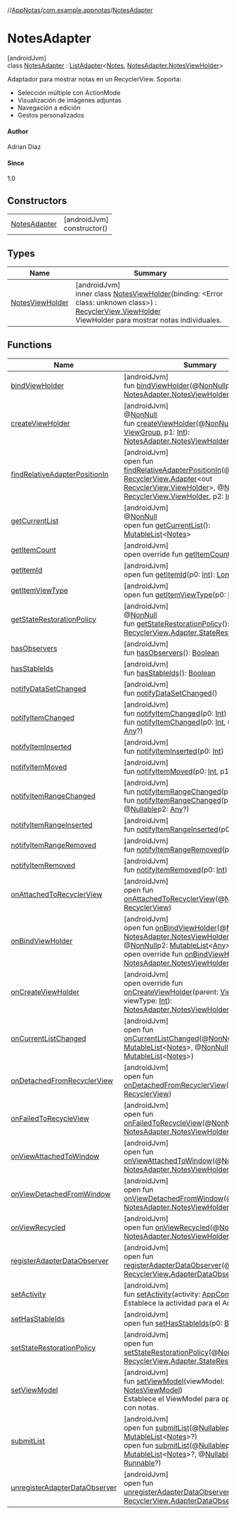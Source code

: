 //[AppNotas](../../../index.md)/[com.example.appnotas](../index.md)/[NotesAdapter](index.md)

# NotesAdapter

[androidJvm]\
class [NotesAdapter](index.md) : [ListAdapter](https://developer.android.com/reference/kotlin/androidx/recyclerview/widget/ListAdapter.html)&lt;[Notes](../../com.example.appnotas.database/-notes/index.md), [NotesAdapter.NotesViewHolder](-notes-view-holder/index.md)&gt; 

Adaptador para mostrar notas en un RecyclerView. Soporta:

- 
   Selección múltiple con ActionMode
- 
   Visualización de imágenes adjuntas
- 
   Navegación a edición
- 
   Gestos personalizados

#### Author

Adrian Diaz

#### Since

1.0

## Constructors

| | |
|---|---|
| [NotesAdapter](-notes-adapter.md) | [androidJvm]<br>constructor() |

## Types

| Name | Summary |
|---|---|
| [NotesViewHolder](-notes-view-holder/index.md) | [androidJvm]<br>inner class [NotesViewHolder](-notes-view-holder/index.md)(binding: &lt;Error class: unknown class&gt;) : [RecyclerView.ViewHolder](https://developer.android.com/reference/kotlin/androidx/recyclerview/widget/RecyclerView.ViewHolder.html)<br>ViewHolder para mostrar notas individuales. |

## Functions

| Name | Summary |
|---|---|
| [bindViewHolder](index.md#594657681%2FFunctions%2F310006415) | [androidJvm]<br>fun [bindViewHolder](index.md#594657681%2FFunctions%2F310006415)(@[NonNull](https://developer.android.com/reference/kotlin/androidx/annotation/NonNull.html)p0: [NotesAdapter.NotesViewHolder](-notes-view-holder/index.md), p1: [Int](https://kotlinlang.org/api/latest/jvm/stdlib/kotlin-stdlib/kotlin/-int/index.html)) |
| [createViewHolder](../-trash-adapter/index.md#1423244545%2FFunctions%2F310006415) | [androidJvm]<br>@[NonNull](https://developer.android.com/reference/kotlin/androidx/annotation/NonNull.html)<br>fun [createViewHolder](../-trash-adapter/index.md#1423244545%2FFunctions%2F310006415)(@[NonNull](https://developer.android.com/reference/kotlin/androidx/annotation/NonNull.html)p0: [ViewGroup](https://developer.android.com/reference/kotlin/android/view/ViewGroup.html), p1: [Int](https://kotlinlang.org/api/latest/jvm/stdlib/kotlin-stdlib/kotlin/-int/index.html)): [NotesAdapter.NotesViewHolder](-notes-view-holder/index.md) |
| [findRelativeAdapterPositionIn](../-trash-adapter/index.md#-1238180073%2FFunctions%2F310006415) | [androidJvm]<br>open fun [findRelativeAdapterPositionIn](../-trash-adapter/index.md#-1238180073%2FFunctions%2F310006415)(@[NonNull](https://developer.android.com/reference/kotlin/androidx/annotation/NonNull.html)p0: [RecyclerView.Adapter](https://developer.android.com/reference/kotlin/androidx/recyclerview/widget/RecyclerView.Adapter.html)&lt;out [RecyclerView.ViewHolder](https://developer.android.com/reference/kotlin/androidx/recyclerview/widget/RecyclerView.ViewHolder.html)&gt;, @[NonNull](https://developer.android.com/reference/kotlin/androidx/annotation/NonNull.html)p1: [RecyclerView.ViewHolder](https://developer.android.com/reference/kotlin/androidx/recyclerview/widget/RecyclerView.ViewHolder.html), p2: [Int](https://kotlinlang.org/api/latest/jvm/stdlib/kotlin-stdlib/kotlin/-int/index.html)): [Int](https://kotlinlang.org/api/latest/jvm/stdlib/kotlin-stdlib/kotlin/-int/index.html) |
| [getCurrentList](../-trash-adapter/index.md#-1892367752%2FFunctions%2F310006415) | [androidJvm]<br>@[NonNull](https://developer.android.com/reference/kotlin/androidx/annotation/NonNull.html)<br>open fun [getCurrentList](../-trash-adapter/index.md#-1892367752%2FFunctions%2F310006415)(): [MutableList](https://kotlinlang.org/api/latest/jvm/stdlib/kotlin-stdlib/kotlin.collections/-mutable-list/index.html)&lt;[Notes](../../com.example.appnotas.database/-notes/index.md)&gt; |
| [getItemCount](../-trash-adapter/index.md#-543128941%2FFunctions%2F310006415) | [androidJvm]<br>open override fun [getItemCount](../-trash-adapter/index.md#-543128941%2FFunctions%2F310006415)(): [Int](https://kotlinlang.org/api/latest/jvm/stdlib/kotlin-stdlib/kotlin/-int/index.html) |
| [getItemId](../-trash-adapter/index.md#725914875%2FFunctions%2F310006415) | [androidJvm]<br>open fun [getItemId](../-trash-adapter/index.md#725914875%2FFunctions%2F310006415)(p0: [Int](https://kotlinlang.org/api/latest/jvm/stdlib/kotlin-stdlib/kotlin/-int/index.html)): [Long](https://kotlinlang.org/api/latest/jvm/stdlib/kotlin-stdlib/kotlin/-long/index.html) |
| [getItemViewType](../-trash-adapter/index.md#714126295%2FFunctions%2F310006415) | [androidJvm]<br>open fun [getItemViewType](../-trash-adapter/index.md#714126295%2FFunctions%2F310006415)(p0: [Int](https://kotlinlang.org/api/latest/jvm/stdlib/kotlin-stdlib/kotlin/-int/index.html)): [Int](https://kotlinlang.org/api/latest/jvm/stdlib/kotlin-stdlib/kotlin/-int/index.html) |
| [getStateRestorationPolicy](../-trash-adapter/index.md#1717359980%2FFunctions%2F310006415) | [androidJvm]<br>@[NonNull](https://developer.android.com/reference/kotlin/androidx/annotation/NonNull.html)<br>fun [getStateRestorationPolicy](../-trash-adapter/index.md#1717359980%2FFunctions%2F310006415)(): [RecyclerView.Adapter.StateRestorationPolicy](https://developer.android.com/reference/kotlin/androidx/recyclerview/widget/RecyclerView.Adapter.StateRestorationPolicy.html) |
| [hasObservers](../-trash-adapter/index.md#1092162006%2FFunctions%2F310006415) | [androidJvm]<br>fun [hasObservers](../-trash-adapter/index.md#1092162006%2FFunctions%2F310006415)(): [Boolean](https://kotlinlang.org/api/latest/jvm/stdlib/kotlin-stdlib/kotlin/-boolean/index.html) |
| [hasStableIds](../-trash-adapter/index.md#16685238%2FFunctions%2F310006415) | [androidJvm]<br>fun [hasStableIds](../-trash-adapter/index.md#16685238%2FFunctions%2F310006415)(): [Boolean](https://kotlinlang.org/api/latest/jvm/stdlib/kotlin-stdlib/kotlin/-boolean/index.html) |
| [notifyDataSetChanged](../-trash-adapter/index.md#-1095556076%2FFunctions%2F310006415) | [androidJvm]<br>fun [notifyDataSetChanged](../-trash-adapter/index.md#-1095556076%2FFunctions%2F310006415)() |
| [notifyItemChanged](../-trash-adapter/index.md#-1721030169%2FFunctions%2F310006415) | [androidJvm]<br>fun [notifyItemChanged](../-trash-adapter/index.md#-1721030169%2FFunctions%2F310006415)(p0: [Int](https://kotlinlang.org/api/latest/jvm/stdlib/kotlin-stdlib/kotlin/-int/index.html))<br>fun [notifyItemChanged](../-trash-adapter/index.md#748267402%2FFunctions%2F310006415)(p0: [Int](https://kotlinlang.org/api/latest/jvm/stdlib/kotlin-stdlib/kotlin/-int/index.html), @[Nullable](https://developer.android.com/reference/kotlin/androidx/annotation/Nullable.html)p1: [Any](https://kotlinlang.org/api/latest/jvm/stdlib/kotlin-stdlib/kotlin/-any/index.html)?) |
| [notifyItemInserted](../-trash-adapter/index.md#2137269507%2FFunctions%2F310006415) | [androidJvm]<br>fun [notifyItemInserted](../-trash-adapter/index.md#2137269507%2FFunctions%2F310006415)(p0: [Int](https://kotlinlang.org/api/latest/jvm/stdlib/kotlin-stdlib/kotlin/-int/index.html)) |
| [notifyItemMoved](../-trash-adapter/index.md#-1694317867%2FFunctions%2F310006415) | [androidJvm]<br>fun [notifyItemMoved](../-trash-adapter/index.md#-1694317867%2FFunctions%2F310006415)(p0: [Int](https://kotlinlang.org/api/latest/jvm/stdlib/kotlin-stdlib/kotlin/-int/index.html), p1: [Int](https://kotlinlang.org/api/latest/jvm/stdlib/kotlin-stdlib/kotlin/-int/index.html)) |
| [notifyItemRangeChanged](../-trash-adapter/index.md#1769183193%2FFunctions%2F310006415) | [androidJvm]<br>fun [notifyItemRangeChanged](../-trash-adapter/index.md#1769183193%2FFunctions%2F310006415)(p0: [Int](https://kotlinlang.org/api/latest/jvm/stdlib/kotlin-stdlib/kotlin/-int/index.html), p1: [Int](https://kotlinlang.org/api/latest/jvm/stdlib/kotlin-stdlib/kotlin/-int/index.html))<br>fun [notifyItemRangeChanged](../-trash-adapter/index.md#1916975740%2FFunctions%2F310006415)(p0: [Int](https://kotlinlang.org/api/latest/jvm/stdlib/kotlin-stdlib/kotlin/-int/index.html), p1: [Int](https://kotlinlang.org/api/latest/jvm/stdlib/kotlin-stdlib/kotlin/-int/index.html), @[Nullable](https://developer.android.com/reference/kotlin/androidx/annotation/Nullable.html)p2: [Any](https://kotlinlang.org/api/latest/jvm/stdlib/kotlin-stdlib/kotlin/-any/index.html)?) |
| [notifyItemRangeInserted](../-trash-adapter/index.md#-2104748521%2FFunctions%2F310006415) | [androidJvm]<br>fun [notifyItemRangeInserted](../-trash-adapter/index.md#-2104748521%2FFunctions%2F310006415)(p0: [Int](https://kotlinlang.org/api/latest/jvm/stdlib/kotlin-stdlib/kotlin/-int/index.html), p1: [Int](https://kotlinlang.org/api/latest/jvm/stdlib/kotlin-stdlib/kotlin/-int/index.html)) |
| [notifyItemRangeRemoved](../-trash-adapter/index.md#999899269%2FFunctions%2F310006415) | [androidJvm]<br>fun [notifyItemRangeRemoved](../-trash-adapter/index.md#999899269%2FFunctions%2F310006415)(p0: [Int](https://kotlinlang.org/api/latest/jvm/stdlib/kotlin-stdlib/kotlin/-int/index.html), p1: [Int](https://kotlinlang.org/api/latest/jvm/stdlib/kotlin-stdlib/kotlin/-int/index.html)) |
| [notifyItemRemoved](../-trash-adapter/index.md#-189254469%2FFunctions%2F310006415) | [androidJvm]<br>fun [notifyItemRemoved](../-trash-adapter/index.md#-189254469%2FFunctions%2F310006415)(p0: [Int](https://kotlinlang.org/api/latest/jvm/stdlib/kotlin-stdlib/kotlin/-int/index.html)) |
| [onAttachedToRecyclerView](../-trash-adapter/index.md#-1243461790%2FFunctions%2F310006415) | [androidJvm]<br>open fun [onAttachedToRecyclerView](../-trash-adapter/index.md#-1243461790%2FFunctions%2F310006415)(@[NonNull](https://developer.android.com/reference/kotlin/androidx/annotation/NonNull.html)p0: [RecyclerView](https://developer.android.com/reference/kotlin/androidx/recyclerview/widget/RecyclerView.html)) |
| [onBindViewHolder](index.md#-2083487796%2FFunctions%2F310006415) | [androidJvm]<br>open fun [onBindViewHolder](index.md#-2083487796%2FFunctions%2F310006415)(@[NonNull](https://developer.android.com/reference/kotlin/androidx/annotation/NonNull.html)p0: [NotesAdapter.NotesViewHolder](-notes-view-holder/index.md), p1: [Int](https://kotlinlang.org/api/latest/jvm/stdlib/kotlin-stdlib/kotlin/-int/index.html), @[NonNull](https://developer.android.com/reference/kotlin/androidx/annotation/NonNull.html)p2: [MutableList](https://kotlinlang.org/api/latest/jvm/stdlib/kotlin-stdlib/kotlin.collections/-mutable-list/index.html)&lt;[Any](https://kotlinlang.org/api/latest/jvm/stdlib/kotlin-stdlib/kotlin/-any/index.html)&gt;)<br>open override fun [onBindViewHolder](on-bind-view-holder.md)(holder: [NotesAdapter.NotesViewHolder](-notes-view-holder/index.md), position: [Int](https://kotlinlang.org/api/latest/jvm/stdlib/kotlin-stdlib/kotlin/-int/index.html)) |
| [onCreateViewHolder](on-create-view-holder.md) | [androidJvm]<br>open override fun [onCreateViewHolder](on-create-view-holder.md)(parent: [ViewGroup](https://developer.android.com/reference/kotlin/android/view/ViewGroup.html), viewType: [Int](https://kotlinlang.org/api/latest/jvm/stdlib/kotlin-stdlib/kotlin/-int/index.html)): [NotesAdapter.NotesViewHolder](-notes-view-holder/index.md) |
| [onCurrentListChanged](../-trash-adapter/index.md#-772355902%2FFunctions%2F310006415) | [androidJvm]<br>open fun [onCurrentListChanged](../-trash-adapter/index.md#-772355902%2FFunctions%2F310006415)(@[NonNull](https://developer.android.com/reference/kotlin/androidx/annotation/NonNull.html)p0: [MutableList](https://kotlinlang.org/api/latest/jvm/stdlib/kotlin-stdlib/kotlin.collections/-mutable-list/index.html)&lt;[Notes](../../com.example.appnotas.database/-notes/index.md)&gt;, @[NonNull](https://developer.android.com/reference/kotlin/androidx/annotation/NonNull.html)p1: [MutableList](https://kotlinlang.org/api/latest/jvm/stdlib/kotlin-stdlib/kotlin.collections/-mutable-list/index.html)&lt;[Notes](../../com.example.appnotas.database/-notes/index.md)&gt;) |
| [onDetachedFromRecyclerView](../-trash-adapter/index.md#-1201433889%2FFunctions%2F310006415) | [androidJvm]<br>open fun [onDetachedFromRecyclerView](../-trash-adapter/index.md#-1201433889%2FFunctions%2F310006415)(@[NonNull](https://developer.android.com/reference/kotlin/androidx/annotation/NonNull.html)p0: [RecyclerView](https://developer.android.com/reference/kotlin/androidx/recyclerview/widget/RecyclerView.html)) |
| [onFailedToRecycleView](index.md#691405367%2FFunctions%2F310006415) | [androidJvm]<br>open fun [onFailedToRecycleView](index.md#691405367%2FFunctions%2F310006415)(@[NonNull](https://developer.android.com/reference/kotlin/androidx/annotation/NonNull.html)p0: [NotesAdapter.NotesViewHolder](-notes-view-holder/index.md)): [Boolean](https://kotlinlang.org/api/latest/jvm/stdlib/kotlin-stdlib/kotlin/-boolean/index.html) |
| [onViewAttachedToWindow](index.md#1094141585%2FFunctions%2F310006415) | [androidJvm]<br>open fun [onViewAttachedToWindow](index.md#1094141585%2FFunctions%2F310006415)(@[NonNull](https://developer.android.com/reference/kotlin/androidx/annotation/NonNull.html)p0: [NotesAdapter.NotesViewHolder](-notes-view-holder/index.md)) |
| [onViewDetachedFromWindow](index.md#829127054%2FFunctions%2F310006415) | [androidJvm]<br>open fun [onViewDetachedFromWindow](index.md#829127054%2FFunctions%2F310006415)(@[NonNull](https://developer.android.com/reference/kotlin/androidx/annotation/NonNull.html)p0: [NotesAdapter.NotesViewHolder](-notes-view-holder/index.md)) |
| [onViewRecycled](index.md#-1830113229%2FFunctions%2F310006415) | [androidJvm]<br>open fun [onViewRecycled](index.md#-1830113229%2FFunctions%2F310006415)(@[NonNull](https://developer.android.com/reference/kotlin/androidx/annotation/NonNull.html)p0: [NotesAdapter.NotesViewHolder](-notes-view-holder/index.md)) |
| [registerAdapterDataObserver](../-trash-adapter/index.md#-149943229%2FFunctions%2F310006415) | [androidJvm]<br>open fun [registerAdapterDataObserver](../-trash-adapter/index.md#-149943229%2FFunctions%2F310006415)(@[NonNull](https://developer.android.com/reference/kotlin/androidx/annotation/NonNull.html)p0: [RecyclerView.AdapterDataObserver](https://developer.android.com/reference/kotlin/androidx/recyclerview/widget/RecyclerView.AdapterDataObserver.html)) |
| [setActivity](set-activity.md) | [androidJvm]<br>fun [setActivity](set-activity.md)(activity: [AppCompatActivity](https://developer.android.com/reference/kotlin/androidx/appcompat/app/AppCompatActivity.html))<br>Establece la actividad para el ActionMode. |
| [setHasStableIds](../-trash-adapter/index.md#1991189249%2FFunctions%2F310006415) | [androidJvm]<br>open fun [setHasStableIds](../-trash-adapter/index.md#1991189249%2FFunctions%2F310006415)(p0: [Boolean](https://kotlinlang.org/api/latest/jvm/stdlib/kotlin-stdlib/kotlin/-boolean/index.html)) |
| [setStateRestorationPolicy](../-trash-adapter/index.md#1439711293%2FFunctions%2F310006415) | [androidJvm]<br>open fun [setStateRestorationPolicy](../-trash-adapter/index.md#1439711293%2FFunctions%2F310006415)(@[NonNull](https://developer.android.com/reference/kotlin/androidx/annotation/NonNull.html)p0: [RecyclerView.Adapter.StateRestorationPolicy](https://developer.android.com/reference/kotlin/androidx/recyclerview/widget/RecyclerView.Adapter.StateRestorationPolicy.html)) |
| [setViewModel](set-view-model.md) | [androidJvm]<br>fun [setViewModel](set-view-model.md)(viewModel: [NotesViewModel](../../com.example.appnotas.database/-notes-view-model/index.md))<br>Establece el ViewModel para operaciones con notas. |
| [submitList](../-trash-adapter/index.md#1708807575%2FFunctions%2F310006415) | [androidJvm]<br>open fun [submitList](../-trash-adapter/index.md#1708807575%2FFunctions%2F310006415)(@[Nullable](https://developer.android.com/reference/kotlin/androidx/annotation/Nullable.html)p0: [MutableList](https://kotlinlang.org/api/latest/jvm/stdlib/kotlin-stdlib/kotlin.collections/-mutable-list/index.html)&lt;[Notes](../../com.example.appnotas.database/-notes/index.md)&gt;?)<br>open fun [submitList](../-trash-adapter/index.md#-1269758644%2FFunctions%2F310006415)(@[Nullable](https://developer.android.com/reference/kotlin/androidx/annotation/Nullable.html)p0: [MutableList](https://kotlinlang.org/api/latest/jvm/stdlib/kotlin-stdlib/kotlin.collections/-mutable-list/index.html)&lt;[Notes](../../com.example.appnotas.database/-notes/index.md)&gt;?, @[Nullable](https://developer.android.com/reference/kotlin/androidx/annotation/Nullable.html)p1: [Runnable](https://developer.android.com/reference/kotlin/java/lang/Runnable.html)?) |
| [unregisterAdapterDataObserver](../-trash-adapter/index.md#607934410%2FFunctions%2F310006415) | [androidJvm]<br>open fun [unregisterAdapterDataObserver](../-trash-adapter/index.md#607934410%2FFunctions%2F310006415)(@[NonNull](https://developer.android.com/reference/kotlin/androidx/annotation/NonNull.html)p0: [RecyclerView.AdapterDataObserver](https://developer.android.com/reference/kotlin/androidx/recyclerview/widget/RecyclerView.AdapterDataObserver.html)) |
